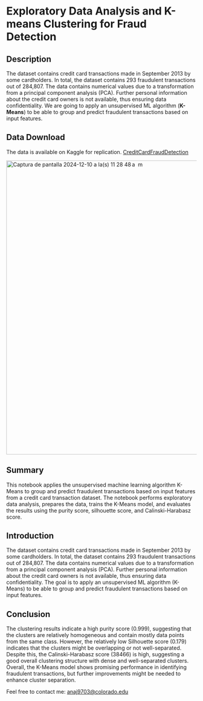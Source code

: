 # Exploratory Data Analysis and K-means Clustering for Fraud Detection

## **Description**


The dataset contains credit card transactions made in September 2013 by some cardholders. In total, the dataset contains 293 fraudulent transactions out of 284,807.
The data contains numerical values due to a transformation from a principal component analysis (PCA). Further personal information about the credit card owners is not available, thus ensuring data confidentiality.
We are going to apply an unsupervised ML algorithm (**K-Means**) to be able to group and predict fraudulent transactions based on input features.


## **Data Download**
The data is available on Kaggle for replication.
[CreditCardFraudDetection](https://www.kaggle.com/datasets/mlg-ulb/creditcardfraud)

<img width="779" alt="Captura de pantalla 2024-12-10 a la(s) 11 28 48 a  m" src="https://github.com/user-attachments/assets/85ac6e00-e638-46cf-bd07-e3703a2e2f07">


## **Summary**
This notebook applies the unsupervised machine learning algorithm K-Means to group and predict fraudulent transactions based on input features from a credit card transaction dataset. The notebook performs exploratory data analysis, prepares the data, trains the K-Means model, and evaluates the results using the purity score, silhouette score, and Calinski-Harabasz score.

## **Introduction**
The dataset contains credit card transactions made in September 2013 by some cardholders. In total, the dataset contains 293 fraudulent transactions out of 284,807. The data contains numerical values due to a transformation from a principal component analysis (PCA). Further personal information about the credit card owners is not available, thus ensuring data confidentiality. The goal is to apply an unsupervised ML algorithm (K-Means) to be able to group and predict fraudulent transactions based on input features.

## **Conclusion**
The clustering results indicate a high purity score (0.999), suggesting that the clusters are relatively homogeneous and contain mostly data points from the same class. However, the relatively low Silhouette score (0.179) indicates that the clusters might be overlapping or not well-separated. Despite this, the Calinski-Harabasz score (38466) is high, suggesting a good overall clustering structure with dense and well-separated clusters. Overall, the K-Means model shows promising performance in identifying fraudulent transactions, but further improvements might be needed to enhance cluster separation.



Feel free to contact me: anaj9703@colorado.edu
